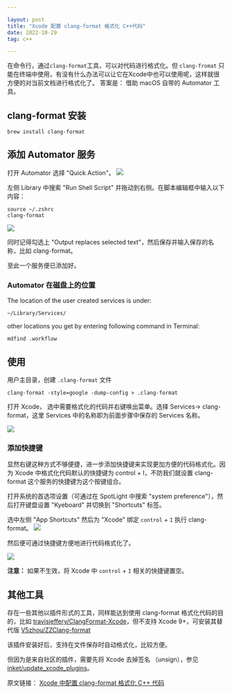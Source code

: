 ```yaml
---

layout: post
title: "Xcode 配置 clang-format 格式化 C++代码"
date: 2022-10-29
tag: c++

---
```


在命令行，通过`clang-format`工具，可以对代码进行格式化。但 `clang-fromat` 只能在终端中使用，有没有什么办法可以让它在Xcode中也可以使用呢，这样就很方便的对当前文档进行格式化了。 答案是： 借助 macOS 自带的 Automator 工具。


## clang-format 安装

```
brew install clang-format
```

## 添加 Automator 服务

打开 Automator 选择  "Quick Action"。
![](https://fastly.jsdelivr.net/gh/yxibng/filebed@main/img/images/blog/16670101357781667010134833.png)


左侧 Library 中搜索 "Run Shell Script" 并拖动到右侧。在脚本编辑框中输入以下内容：
```
source ~/.zshrc
clang-format
```
![](https://fastly.jsdelivr.net/gh/yxibng/filebed@main/img/images/blog/16670116407351667011639954.png)

同时记得勾选上 "Output replaces selected text"，然后保存并输入保存的名称，比如 clang-format。

至此一个服务便已添加好。

### Automator 在磁盘上的位置

The location of the user created services is under:

```
~/Library/Services/
```

other locations you get by entering following command in Terminal:

```
mdfind .workflow
```

## 使用

用户主目录，创建 `.clang-format` 文件

```
clang-format -style=google -dump-config > .clang-format
```
打开 Xcode， 选中需要格式化的代码并右键唤出菜单。选择 Services-> clang-format，这里 Services 中的名称即为前面步骤中保存的 Services 名称。

![](https://fastly.jsdelivr.net/gh/yxibng/filebed@main/img/images/blog/16670146406641667014640354.png)

### 添加快捷键

显然右键这种方式不够便捷，进一步添加快捷键来实现更加方便的代码格式化。因为 Xcode 中格式化代码默认的快捷键为 control + I，不防我们就设置 clang-format 这个服务的快捷键为这个按键组合。

打开系统的首选项设置（可通过在 SpotLight 中搜索 "system preference"），然后打开键盘设置 "Kyeboard" 并切换到 "Shortcuts" 标签。

选中左侧 "App Shortcuts" 然后为 "Xcode" 绑定 `control` + `I` 执行 clang-format。
![](https://fastly.jsdelivr.net/gh/yxibng/filebed@main/img/images/blog/16670145906661667014590001.png)

然后便可通过快捷键方便地进行代码格式化了。

![](https://fastly.jsdelivr.net/gh/yxibng/filebed@main/img/images/blog/16670146746631667014674463.png)

**注意：**
如果不生效，将 Xcode 中 `control` + `I` 相关的快捷键置空。

## 其他工具

存在一些其他以插件形式的工具，同样能达到使用 clang-format 格式化代码的目的，比如 [travisjeffery/ClangFormat-Xcode](https://github.com/travisjeffery/ClangFormat-Xcode)，但不支持 Xcode 9+，可安装其替代版 [V5zhou/ZZClang-format](https://github.com/V5zhou/ZZClang-format)

该插件安装好后，支持在文件保存时自动格式化，比较方便。

但因为是来自社区的插件，需要先将 Xcode 去掉签名 （unsign），参见 [inket/update_xcode_plugins](https://github.com/inket/update_xcode_plugins)。


原文链接： [Xcode 中配置 clang-format 格式化 C++ 代码](https://www.cnblogs.com/Wayou/p/xcode_clang_setup.html)